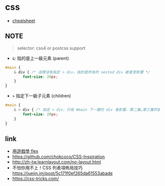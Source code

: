 # css

- [cheatsheet](https://htmlcheatsheet.com/css/)

## NOTE

> selector: css4 or postcss support

- `&`: 指的是上一級元素 (parent)

```css
#main {
    & div { /* 這裡沒有指定 > div，指的是所有的 nested div 都會受影響 */
        font-size: 20px;
    }
}
```

- `>` 指定下一級子元素 (children)

```css
#main {
    & > div { /* 指定 > div，只有 #main 下一層的 div 會影響，第二層…第三層的甚至更裡面的 div 不受影響*/
        font-size: 20px;
    }
}
```

## link

- [用遊戲學 flex](https://hexschool.github.io/flexbox-pirate/index.html)
- https://github.com/chokcoco/CSS-Inspiration
- http://zh-tw.learnlayout.com/no-layout.html
- 不怕你用不上！CSS 列表項佈局技巧 https://juejin.im/post/5c171f0ef265da61553abade
- https://css-tricks.com/